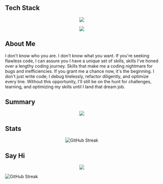 

## Tech Stack
<p align="center">
  <a href="">
    <img src="https://skillicons.dev/icons?i=py,django,flask,js,express,react" />
  </a>
</p>
<p align="center">  
  <a href="">
    <img src="https://skillicons.dev/icons?i=nodejs,mongodb,mysql,html,tailwind,css,firebase,git" />
  </a>
</p>

## About Me

I don't know who you are. I don't know what you want. If you're seeking flawless code, I can assure you I have a unique set of skills, skills I've honed over a lengthy coding journey. Skills that make me a coding nightmare for bugs and inefficiencies. If you grant me a chance now, it's the beginning. I don't just write code; I debug tirelessly, refactor diligently, and optimize every line. Without this opportunity, I'll still be on the hunt for challenges, learning, and optimizing my skills until I land that dream job.

## Summary

<p align="center">
    <img src="http://github-profile-summary-cards.vercel.app/api/cards/profile-details?username=434huzaifa&theme=2077" />
</p>

## Stats 

<p align="center">
    <img src="https://github-readme-streak-stats.herokuapp.com?user=434huzaifa&theme=radical&hide_border=true&date_format=M%20j%5B%2C%20Y%5D&card_width=700&hide_current_streak=true" alt="GitHub Streak" />
</p>

## Say Hi
<p align="center">
   <a href="http://www.linkedin.com/in/434-md-huzaifa">
   <img src="https://skillicons.dev/icons?i=linkedin" />
   </a>
  
</p>

<img src="https://github-readme-stats.vercel.app/api/top-langs/?username=434huzaifa" alt="GitHub Streak" />